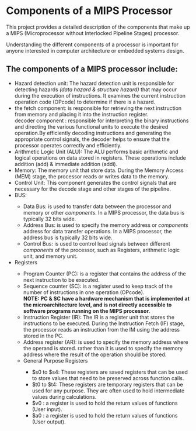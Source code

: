 <h1>Components of a MIPS Processor</h1>
<p>This project provides a detailed description of the components that make up a MIPS (Microprocessor without Interlocked Pipeline Stages) processor. </p>
<p>Understanding the different components of a processor is important for anyone interested in computer architecture or embedded systems design.</p>

<h2>The components of a MIPS processor include:</h2>
<ul>
  <li>
    Hazard detection unit: The hazard detection unit is responsible for detecting hazards <i>(data hazard & structure hazard)</i> that may occur during the execution of instructions. It examines the current instruction operation code (OPcode) to determine if there is a hazard.
  <li>
    the fetch component: is responsible for retrieving the next instruction from memory and placing it into the instruction register.
  </li>
  </li>
    decoder component :  responsible for interpreting the binary instructions and directing the various functional units to execute the desired operation.By efficiently decoding instructions and generating the appropriate     control signals, the decoder helps to ensure that the processor operates correctly and efficiently.
  <li>
    Arithmetic Logic Unit (ALU): The ALU performs basic arithmetic and logical operations on data stored in registers. These operations include addition (add) & immediate addition (addi).
  </li>
  <li>
    Memory: The memory unit that store data. During the Memory Access (MEM) stage, the processor reads or writes data to the memory.
  </li>
  <li>
    Control Unit: This component generates the control signals that are necessary for the decode stage and other stages of the pipeline.
  </li>
    <li>BUS:</li>
    <ul class = "bus">
      <li>
         Data Bus: is used to transfer data between the processor and memory or other <i>components</i>.  In a MIPS processor, the data bus is typically 32 bits wide.
      </li>
      <li>  
        Address Bus: is used to specify the memory address or <i>components</i> address for data transfer operations. In a MIPS processor, the address bus is typically 32 bits wide.
      </li>
      <li>
        Control Bus: is used to control load signals between different <i>components</i> of the processor, such as Registers, arithmetic logic unit, and memory unit.
      </li>
    </ul>
    <li>Registers</li>
    <ul class="registers">
      <li>
        Program Counter (PC): is a register that contains the address of the next instruction to be executed.
      </li>
      <li>
        Sequence counter (SC): is a register used to keep track of the number of instructions in one operation (OPcode).
        <br><b>NOTE: PC & SC have a hardware mechanism that is implemented at the microarchitecture level, and is not directly accessible to software programs running on the MIPS processor.</b>
      </li>
      <li>
        Instruction Register (IR): The IR is a register unit that stores the instructions to be executed. During the Instruction Fetch (IF) stage, the processor reads an instruction from the IM using the address stored in           the PC.
      </li>
      <li>
        Address register (AR): is used to specify the memory address where the operand is stored. rather than it is used to specify the memory address where the result of the operation should be stored.
      </li>
      <li>General Purpose Registers</li>
    <ul>
          <li>
            $s0 to $s4: These registers are saved registers that can be used to store values that need to be preserved across function calls.
          </li>
          <li>
            $t0 to $t4: These registers are temporary registers that can be used for any purpose. They are often used to hold intermediate values during calculations.
          </li>
          <li>  
            $v0 : a register is used to hold the return values of functions (User input).
          </li>
          <li>
            $a0 : a register is used to hold the return values of functions (User output).
          </li>
        </ul>
    </ul>
</ul>
